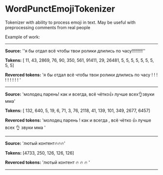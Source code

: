 # WordPunctEmojiTokenizer
Tokenizer with ability to process emoji in text. May be useful with preprocessing comments from real people

Example of work:

_________________________________________
__Source:__
''я бы отдал всё чтобы твои ролики длились по часу!!!!!!!!!''

__Tokens:__
[   11,    43,  2869,    76,    90,   350,   561, 91411,    29,
       26481,     5,     5,     5,     5,     5,     5,     5,     5,
           5]

__Reverced tokens:__
'я бы отдал всё чтобы твои ролики длились по часу ! ! ! ! ! ! ! ! ! '
_________________________________________
__Source:__
'молодец парень! как и всегда, всё чётко👍 лучше всех👌звуки мма'

__Tokens:__
[ 132,  640,    5,   19,    6,   71,    3,   76, 2118,   41,  139,  101,  349, 2677, 6457]

__Reverced tokens:__
'молодец парень ! как и всегда , всё чётко 👍 лучше всех 👌 звуки мма '
_________________________________________
__Source:__
'лютый контент🔥🔥🔥'

__Tokens:__
[4733,  250,  126,  126,  126]

__Reverced tokens:__
'лютый контент 🔥 🔥 🔥 '
_________________________________________
